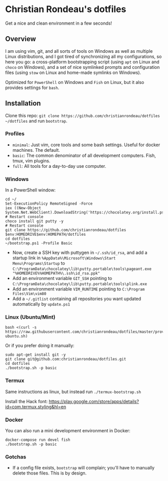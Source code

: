 # Christian Rondeau's dotfiles

Get a nice and clean environment in a few seconds!

## Overview

I am using vim, git, and all sorts of tools on Windows as well as multiple Linux distributions, and I got tired of synchronizing all my configurations, so here you go: a cross-platform bootstrapping script (using `apt` on Linux and `choco` on Windows), and a set of nice symlinked prompts and configuration files (using `stow` on Linux and home-made symlinks on Windows).

Optimized for `PowerShell` on Windows and `Fish` on Linux, but it also provides settings for `bash`.

## Installation

Clone this repo: `git clone https://github.com/christianrondeau/dotfiles ~/dotfiles` and run `bootstrap`.

### Profiles

- `minimal`: Just vim, core tools and some bash settings. Useful for docker machines. The default.
- `basic`: The common denominator of all development computers. Fish, tmux, vim plugins.
- `full`: All tools for a day-to-day use computer.

### Windows

In a PowerShell window:

    cd ~/
    Set-ExecutionPolicy RemoteSigned -Force
    iex ((New-Object System.Net.WebClient).DownloadString('https://chocolatey.org/install.ps1'))
    # Restart console
    choco install git putty -y
    # Restart console
    git clone https://github.com/christianrondeau/dotfiles $env:HOMEDRIVE$env:HOMEPATH/dotfiles
    cd dotfiles
    ~/bootstrap.ps1 -Profile Basic

- Now, create a SSH key with puttygen in `~/.ssh/id_rsa`, and add a startup link in `%AppData%\Microsoft\Windows\Start Menu\Programs\Startup` to `C:\ProgramData\chocolatey\lib\putty.portable\tools\pageant.exe "%HOMEDRIVE%%HOMEPATH%\.ssh\id_rsa.ppk"`
- Add an environment variable `GIT_SSH` pointing to `C:\ProgramData\chocolatey\lib\putty.portable\tools\plink.exe`
- Add an environment variable `VIM_RUNTIME` pointing to `C:\Program Files\Vim\vim80`
- Add a `~/.gitlist` containing all repositories you want updated automatically by `update.ps1`

### Linux (Ubuntu/Mint)

    bash <(curl -s https://raw.githubusercontent.com/christianrondeau/dotfiles/master/provision/provision-ubuntu.sh)

Or if you prefer doing it manually:

    sudo apt-get install git -y
    git clone git@github.com:christianrondeau/dotfiles.git
    cd dotfiles
    ./bootstrap.sh -p basic

### Termux

Same instructions as linux, but instead run `./termux-bootstrap.sh`

Install the Hack font: https://play.google.com/store/apps/details?id=com.termux.styling&hl=en

### Docker

You can also run a mini development environment in Docker:

    docker-compose run devel fish
    ./bootstrap.sh -p basic

### Gotchas

- If a config file exists, `bootstrap` will complain; you'll have to manually delete those files. This is by design.
